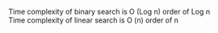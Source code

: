 Time complexity of binary search is O (Log n)  order of Log n
<br>
Time complexity of linear search is O (n) order of n
